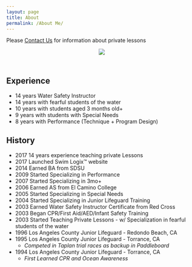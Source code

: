 ```yaml
---
layout: page
title: About
permalink: /About Me/
---
```


Please [Contact Us](https://jonnyphresh.github.io/Contact%20Us/) for information about private lessons

<header class=" _o2h6b"><div class="_o0ohn"><div class="_8gpiy _r43r5"><img class="_iv4d5" src="https://instagram.fsan1-1.fna.fbcdn.net/t51.2885-19/11809702_838503769570265_551739110_a.jpg"></div></div><div class="_de9bg"><div class="_8mm5v"><h1 class="_i572c notranslate"></h1></div><div class="_hcch2"><span class=" _6ildf _7k49n"></span></div></div></header>

Experience
----------------
- 14 years Water Safety Instructor
- 14 years with fearful students of the water
- 10 years with students aged 3 months old+
- 9 years with students with Special Needs
- 8 years with Performance (Technique + Program Design)

History
-------------
- 2017 14 years experience teaching private Lessons
- 2017 Launched Swim Logix™ website
- 2014 Earned BA from SDSU
- 2009 Started Specializing in Performance
- 2007 Started Specializing in 3mo+
- 2006 Earned AS from El Camino College
- 2005 Started Specializing in Special Needs
- 2004 Started Specializing in Junior Lifeguard Training
- 2003 Earned Water Safety Instructor Certificate from Red Cross
- 2003 Began CPR/First Aid/AED/Infant Safety Training
- 2003 Started Teaching Private Lessons - w/ Specialization in fearful students of the water
- 1996 Los Angeles County Junior Lifeguard - Redondo Beach, CA
- 1995 Los Angeles County Junior Lifeguard - Torrance, CA
    - *Competed in Taplan trial races as backup in Paddleboard*
- 1994 Los Angeles County Junior Lifeguard - Torrance, CA
    - *First Learned CPR and Ocean Awareness*
